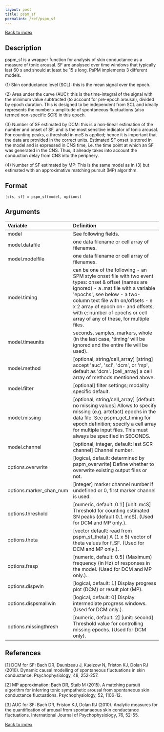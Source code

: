 ```yaml
---
layout: post
title: pspm_sf
permalink: /ref/pspm_sf
---
```



[Back to index](/PsPM/ref/)

## Description

pspm_sf is a wrapper function for analysis of skin conductance as a measure of tonic arousal. SF are analysed over time windows that typically last 60 s and should at least be 15 s long. PsPM implements 3 different models. 

(1) Skin conductance level (SCL): this is the mean signal over the epoch.

(2) Area under the curve (AUC): this is the time-integral of the signal with the minimum value subtracted (to account for pre-epoch arousal), divided by epoch duration. This is designed to be independent from SCL and ideally represents the number x amplitude of spontaneous fluctuations (also termed non-specific SCR) in this epoch. 

(3) Number of SF estimated by DCM: this is a non-linear estimation of the number and onset of SF, and is the most sensitive indicator of tonic arousal. For counting peaks, a threshold in mcS is applied; hence it is important that the data are provided in the correct units. Estimated SF onset is stored in the model and is expressed in CNS time, i.e. the time point at which an SF was generated in the CNS. Thus, it already takes into account the conduction delay from CNS into the periphery.

(4) Number of SF estimated by MP: This is the same model as in (3) but estimated with an approximative matching pursuit (MP) algorithm. 


## Format

`[sts, sf] = pspm_sf(model, options)`


## Arguments

| Variable | Definition |
|:--|:--|
| model | See following fields. |
| model.datafile | one data filename or cell array of filenames. |
| model.modelfile | one data filename or cell array of filenames. |
| model.timing | can be one of the following - an SPM style onset file with two event types: onset & offset (names are ignored) - a .mat file with a variable 'epochs', see below - a two-column text file with on/offsets - e x 2 array of epoch on- and offsets, with e: number of epochs or cell array of any of these, for multiple files. |
| model.timeunits | seconds, samples, markers, whole (in the last case, 'timing' will be ignored and the entire file will be used). |
| model.method | [optional, string/cell_array] [string] accept 'auc', 'scl', 'dcm', or 'mp', default as 'dcm'. [cell_array] a cell array of methods mentioned above. |
| model.filter | [optional] filter settings; modality specific default. |
| model.missing | [optional, string/cell_array] [default: no missing values] Allows to specify missing (e.g. artefact) epochs in the data file. See pspm_get_timing for epoch definition; specify a cell array for multiple input files. This must always be specified in SECONDS. |
| model.channel | [optional, integer, default: last SCR channel] Channel number. || options | See following fields. |
| options.overwrite | [logical, default: determined by pspm_overwrite] Define whether to overwrite existing output files or not. |
| options.marker_chan_num | [integer] marker channel number if undefined or 0, first marker channel is used. |
| options.threshold | [numeric, default: 0.1] [unit: mcS] Threshold for counting estimated SN peaks (default 0.1 mcS). (Used for DCM and MP only.). |
| options.theta | [vector default: read from pspm_sf_theta] A (1 x 5) vector of theta values for f_SF. (Used for DCM and MP only.). |
| options.fresp | [numeric, default: 0.5] (Maximum) frequency (in Hz) of responses in the model. (Used for DCM and MP only.). |
| options.dispwin | [logical, default: 1] Display progress plot (DCM) or result plot (MP). |
| options.dispsmallwin | [logical, default: 0] Display intermediate progress windows. (Used for DCM only.). |
| options.missingthresh | [numeric, default: 2] [unit: second] Threshold value for controlling missing epochs. (Used for DCM only). |

## References

[1] DCM for SF: Bach DR, Daunizeau J, Kuelzow N, Friston KJ, Dolan RJ (2010). Dynamic causal modelling of spontaneous fluctuations in skin conductance. Psychophysiology, 48, 252-257.

[2] MP approximation: Bach DR, Staib M (2015). A matching pursuit algorithm for inferring tonic sympathetic arousal from spontaneous skin conductance fluctuations. Psychophysiology, 52, 1106-12.

[3] AUC for SF: Bach DR, Friston KJ, Dolan RJ (2010). Analytic measures for the quantification of arousal from spontanaeous skin conductance fluctuations. International Journal of Psychophysiology, 76, 52-55.



[Back to index](/PsPM/ref/)
